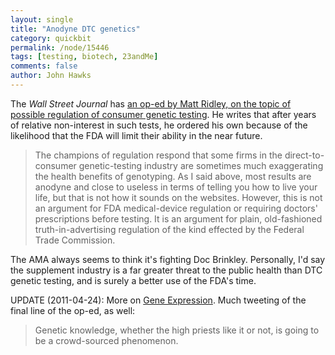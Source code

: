 ```yaml
---
layout: single 
title: "Anodyne DTC genetics" 
category: quickbit
permalink: /node/15446
tags: [testing, biotech, 23andMe] 
comments: false 
author: John Hawks 
---
```


The <i>Wall Street Journal</i> has <a href="http://online.wsj.com/article/SB10001424052748703789104576272940264398586.html">an op-ed by Matt Ridley, on the topic of possible regulation of consumer genetic testing</a>. He writes that after years of relative non-interest in such tests, he ordered his own because of the likelihood that the FDA will limit their ability in the near future. 

<blockquote>The champions of regulation respond that some firms in the direct-to-consumer genetic-testing industry are sometimes much exaggerating the health benefits of genotyping. As I said above, most results are anodyne and close to useless in terms of telling you how to live your life, but that is not how it sounds on the websites. However, this is not an argument for FDA medical-device regulation or requiring doctors' prescriptions before testing. It is an argument for plain, old-fashioned truth-in-advertising regulation of the kind effected by the Federal Trade Commission.</blockquote>

The AMA always seems to think it's fighting Doc Brinkley. Personally, I'd say the supplement industry is a far greater threat to the public health than DTC genetic testing, and is surely a better use of the FDA's time. 

UPDATE (2011-04-24): More on <a href="http://blogs.discovermagazine.com/gnxp/2011/04/the-future-of-knowledge/">Gene Expression</a>. Much tweeting of the final line of the op-ed, as well: 

<blockquote>Genetic knowledge, whether the high priests like it or not, is going to be a crowd-sourced phenomenon.</blockquote>



